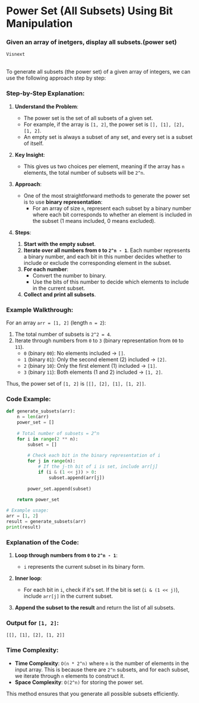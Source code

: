 # Power Set (All Subsets) Using Bit Manipulation
### Given an array of inetgers, display all subsets.(power set)
`Visnext`
<br><br>

To generate all subsets (the power set) of a given array of integers, we can use the following approach step by step:

### Step-by-Step Explanation:

1. **Understand the Problem**:
   - The power set is the set of all subsets of a given set. 
   - For example, if the array is `[1, 2]`, the power set is `[], [1], [2], [1, 2]`. 
   - An empty set is always a subset of any set, and every set is a subset of itself.

2. **Key Insight**:
   - This gives us two choices per element, meaning if the array has `n` elements, the total number of subsets will be `2^n`.

3. **Approach**:
   - One of the most straightforward methods to generate the power set is to use **binary representation**:
     - For an array of size `n`, represent each subset by a binary number where each bit corresponds to whether an element is included in the subset (1 means included, 0 means excluded).

4. **Steps**:
   1. **Start with the empty subset**.
   2. **Iterate over all numbers from `0` to `2^n - 1`**. Each number represents a binary number, and each bit in this number decides whether to include or exclude the corresponding element in the subset.
   3. **For each number**:
      - Convert the number to binary.
      - Use the bits of this number to decide which elements to include in the current subset.
   4. **Collect and print all subsets**.

### Example Walkthrough:

For an array `arr = [1, 2]` (length `n = 2`):

1. The total number of subsets is `2^2 = 4`.
2. Iterate through numbers from `0` to `3` (binary representation from `00` to `11`).
   - `0` (binary `00`): No elements included → `[]`.
   - `1` (binary `01`): Only the second element (2) included → `[2]`.
   - `2` (binary `10`): Only the first element (1) included → `[1]`.
   - `3` (binary `11`): Both elements (1 and 2) included → `[1, 2]`.

Thus, the power set of `[1, 2]` is `[[], [2], [1], [1, 2]]`.

### Code Example:

```python
def generate_subsets(arr):
    n = len(arr)
    power_set = []
    
    # Total number of subsets = 2^n
    for i in range(2 ** n):
        subset = []
        
        # Check each bit in the binary representation of i
        for j in range(n):
            # If the j-th bit of i is set, include arr[j]
            if (i & (1 << j)) > 0:
                subset.append(arr[j])
        
        power_set.append(subset)
    
    return power_set

# Example usage:
arr = [1, 2]
result = generate_subsets(arr)
print(result)
```

### Explanation of the Code:
1. **Loop through numbers from `0` to `2^n - 1`**:
   - `i` represents the current subset in its binary form.
   
2. **Inner loop**:
   - For each bit in `i`, check if it's set. If the bit is set (`i & (1 << j)`), include `arr[j]` in the current subset.
   
3. **Append the subset to the result** and return the list of all subsets.

### Output for `[1, 2]`:
```
[[], [1], [2], [1, 2]]
```

### Time Complexity:
- **Time Complexity**: `O(n * 2^n)` where `n` is the number of elements in the input array. This is because there are `2^n` subsets, and for each subset, we iterate through `n` elements to construct it.
- **Space Complexity**: `O(2^n)` for storing the power set.

This method ensures that you generate all possible subsets efficiently.